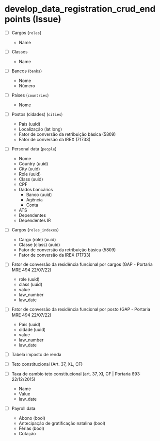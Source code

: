 # develop_data_registration_crud_endpoints (Issue)

- [ ] Cargos (`roles`)
    - Name

- [ ] Classes
    - Name

- [ ] Bancos (`banks`)
    - Nome
    - Número  

- [ ] Países (`countries`)
    - Nome

- [ ] Postos (cidades) (`cities`)
    - País (uuid)
    - Localização (lat long)
    - Fator de conversão da retribuição básica (5809)
    - Fator de conversão da IREX (71733)

- [ ] Personal data (`people`)
    - Nome
    - Country (uuid)
    - City (uuid)
    - Role (uuid)
    - Class (uuid)
    - CPF
    - Dados bancários
        - Banco (uuid)
        - Agência
        - Conta
    - ATS
    - Dependentes
    - Dependentes IR

- [ ] Cargos (`roles_indexes`)
    - Cargo (role) (uuid)
    - Classe (class) (uuid)
    - Fator de conversão da retribuição básica (5809)
    - Fator de conversão da IREX (71733)

- [ ] Fator de conversão da residência funcional por cargos (GAP - Portaria MRE 494 22/07/22)
    - role (uuid)
    - class (uuid)
    - value
    - law_number
    - law_date

- [ ] Fator de conversão da residência funcional por posto (GAP - Portaria MRE 494 22/07/22)
    - País (uuid)
    - cidade (uuid)
    - value
    - law_number
    - law_date    

- [ ] Tabela imposto de renda

- [ ] Teto constitucional (Art. 37, XL, CF)

- [ ] Taxa de cambio teto constitucional (art. 37, XI, CF | Portaria 693 22/12/2015)
    - Name
    - Value
    - law_date

- [ ] Payroll data
    - Abono (bool)
    - Antecipação de gratificação natalina (bool)
    - Férias (bool)
    - Cotação